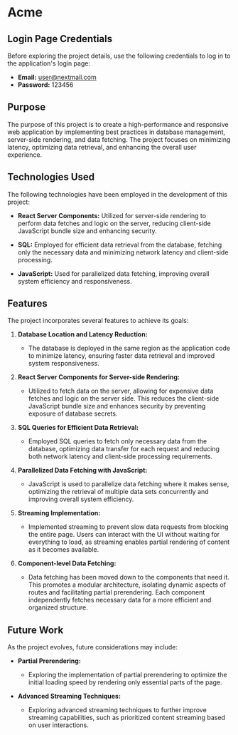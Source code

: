 # Acme

## Login Page Credentials

Before exploring the project details, use the following credentials to log in to the application's login page:

- **Email:** user@nextmail.com
- **Password:** 123456

## Purpose

The purpose of this project is to create a high-performance and responsive web application by implementing best practices in database management, server-side rendering, and data fetching. The project focuses on minimizing latency, optimizing data retrieval, and enhancing the overall user experience.

## Technologies Used

The following technologies have been employed in the development of this project:

- **React Server Components:** Utilized for server-side rendering to perform data fetches and logic on the server, reducing client-side JavaScript bundle size and enhancing security.

- **SQL:** Employed for efficient data retrieval from the database, fetching only the necessary data and minimizing network latency and client-side processing.

- **JavaScript:** Used for parallelized data fetching, improving overall system efficiency and responsiveness.

## Features

The project incorporates several features to achieve its goals:

1. **Database Location and Latency Reduction:**

   - The database is deployed in the same region as the application code to minimize latency, ensuring faster data retrieval and improved system responsiveness.

2. **React Server Components for Server-side Rendering:**

   - Utilized to fetch data on the server, allowing for expensive data fetches and logic on the server side. This reduces the client-side JavaScript bundle size and enhances security by preventing exposure of database secrets.

3. **SQL Queries for Efficient Data Retrieval:**

   - Employed SQL queries to fetch only necessary data from the database, optimizing data transfer for each request and reducing both network latency and client-side processing requirements.

4. **Parallelized Data Fetching with JavaScript:**

   - JavaScript is used to parallelize data fetching where it makes sense, optimizing the retrieval of multiple data sets concurrently and improving overall system efficiency.

5. **Streaming Implementation:**

   - Implemented streaming to prevent slow data requests from blocking the entire page. Users can interact with the UI without waiting for everything to load, as streaming enables partial rendering of content as it becomes available.

6. **Component-level Data Fetching:**
   - Data fetching has been moved down to the components that need it. This promotes a modular architecture, isolating dynamic aspects of routes and facilitating partial prerendering. Each component independently fetches necessary data for a more efficient and organized structure.

## Future Work

As the project evolves, future considerations may include:

- **Partial Prerendering:**

  - Exploring the implementation of partial prerendering to optimize the initial loading speed by rendering only essential parts of the page.

- **Advanced Streaming Techniques:**
  - Exploring advanced streaming techniques to further improve streaming capabilities, such as prioritized content streaming based on user interactions.
